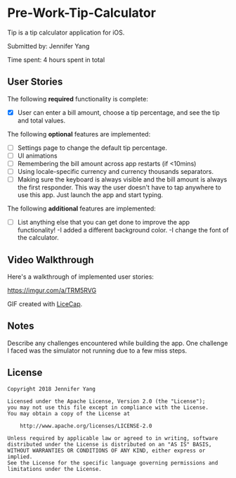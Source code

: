 # Pre-Work-Tip-Calculator

Tip is a tip calculator application for iOS.

Submitted by: Jennifer Yang

Time spent: 4 hours spent in total

## User Stories

The following **required** functionality is complete:

* [X] User can enter a bill amount, choose a tip percentage, and see the tip and total values.

The following **optional** features are implemented:
* [ ] Settings page to change the default tip percentage.
* [ ] UI animations
* [ ] Remembering the bill amount across app restarts (if <10mins)
* [ ] Using locale-specific currency and currency thousands separators.
* [ ] Making sure the keyboard is always visible and the bill amount is always the first responder. This way the user doesn't have to tap anywhere to use this app. Just launch the app and start typing.

The following **additional** features are implemented:

- [ ] List anything else that you can get done to improve the app functionality!
        -I added a different background color.
        -I change the font of the calculator.

## Video Walkthrough 

Here's a walkthrough of implemented user stories:

https://imgur.com/a/TRM5RVG

GIF created with [LiceCap](http://www.cockos.com/licecap/).

## Notes

Describe any challenges encountered while building the app.
One challenge I faced was the simulator not running due to a few miss steps.

## License

    Copyright 2018 Jennifer Yang

    Licensed under the Apache License, Version 2.0 (the "License");
    you may not use this file except in compliance with the License.
    You may obtain a copy of the License at

        http://www.apache.org/licenses/LICENSE-2.0

    Unless required by applicable law or agreed to in writing, software
    distributed under the License is distributed on an "AS IS" BASIS,
    WITHOUT WARRANTIES OR CONDITIONS OF ANY KIND, either express or implied.
    See the License for the specific language governing permissions and
    limitations under the License.
